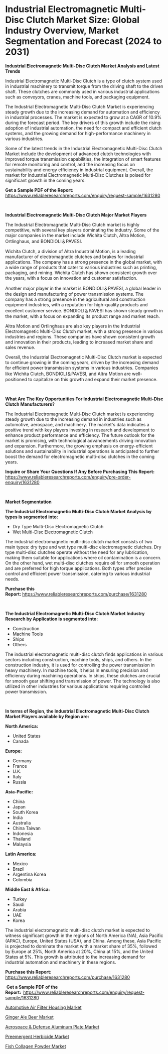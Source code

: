 <p><h1>Industrial Electromagnetic Multi-Disc Clutch Market Size: Global Industry Overview, Market Segmentation and Forecast (2024 to 2031)</h1></p><p><strong>Industrial Electromagnetic Multi-Disc Clutch Market Analysis and Latest Trends</strong></p>
<p><p>Industrial Electromagnetic Multi-Disc Clutch is a type of clutch system used in industrial machinery to transmit torque from the driving shaft to the driven shaft. These clutches are commonly used in various industrial applications such as conveyors, cranes, machine tools, and packaging equipment.</p><p>The Industrial Electromagnetic Multi-Disc Clutch Market is experiencing steady growth due to the increasing demand for automation and efficiency in industrial processes. The market is expected to grow at a CAGR of 10.9% during the forecast period. The key drivers of this growth include the rising adoption of industrial automation, the need for compact and efficient clutch systems, and the growing demand for high-performance machinery in various industries.</p><p>Some of the latest trends in the Industrial Electromagnetic Multi-Disc Clutch Market include the development of advanced clutch technologies with improved torque transmission capabilities, the integration of smart features for remote monitoring and control, and the increasing focus on sustainability and energy efficiency in industrial equipment. Overall, the market for Industrial Electromagnetic Multi-Disc Clutches is poised for significant growth in the coming years.</p></p>
<p><strong>Get a Sample PDF of the Report:&nbsp;</strong> <a href="https://www.reliableresearchreports.com/enquiry/request-sample/1631280">https://www.reliableresearchreports.com/enquiry/request-sample/1631280</a></p>
<p>&nbsp;</p>
<p><strong>Industrial Electromagnetic Multi-Disc Clutch Major Market Players</strong></p>
<p><p>The Industrial Electromagnetic Multi-Disc Clutch market is highly competitive, with several key players dominating the industry. Some of the major companies in the market include Wichita Clutch, Altra Motion, Ortlinghaus, and BONDIOLI＆PAVESI. </p><p>Wichita Clutch, a division of Altra Industrial Motion, is a leading manufacturer of electromagnetic clutches and brakes for industrial applications. The company has a strong presence in the global market, with a wide range of products that cater to various industries such as printing, packaging, and mining. Wichita Clutch has shown consistent growth over the years, with a focus on innovation and customer satisfaction.</p><p>Another major player in the market is BONDIOLI＆PAVESI, a global leader in the design and manufacturing of power transmission systems. The company has a strong presence in the agricultural and construction equipment industries, with a reputation for high-quality products and excellent customer service. BONDIOLI＆PAVESI has shown steady growth in the market, with a focus on expanding its product range and market reach.</p><p>Altra Motion and Ortlinghaus are also key players in the Industrial Electromagnetic Multi-Disc Clutch market, with a strong presence in various industries and regions. These companies have shown consistent growth and innovation in their products, leading to increased market share and sales revenue.</p><p>Overall, the Industrial Electromagnetic Multi-Disc Clutch market is expected to continue growing in the coming years, driven by the increasing demand for efficient power transmission systems in various industries. Companies like Wichita Clutch, BONDIOLI＆PAVESI, and Altra Motion are well-positioned to capitalize on this growth and expand their market presence.</p></p>
<p>&nbsp;</p>
<p><strong>What Are The Key Opportunities For Industrial Electromagnetic Multi-Disc Clutch Manufacturers?</strong></p>
<p><p>The Industrial Electromagnetic Multi-Disc Clutch market is experiencing steady growth due to the increasing demand in industries such as automotive, aerospace, and machinery. The market's data indicates a positive trend with key players investing in research and development to enhance product performance and efficiency. The future outlook for the market is promising, with technological advancements driving innovation and expansion. Furthermore, the growing emphasis on energy-efficient solutions and sustainability in industrial operations is anticipated to further boost the demand for electromagnetic multi-disc clutches in the coming years.</p></p>
<p><strong>Inquire or Share Your Questions If Any Before Purchasing This Report:</strong> <a href="https://www.reliableresearchreports.com/enquiry/pre-order-enquiry/1631280">https://www.reliableresearchreports.com/enquiry/pre-order-enquiry/1631280</a></p>
<p>&nbsp;</p>
<p><strong>Market Segmentation</strong></p>
<p><strong>The Industrial Electromagnetic Multi-Disc Clutch Market Analysis by types is segmented into:</strong></p>
<p><ul><li>Dry Type Multi-Disc Electromagnetic Clutch</li><li>Wet Multi-Disc Electromagnetic Clutch</li></ul></p>
<p><p>The industrial electromagnetic multi-disc clutch market consists of two main types: dry type and wet type multi-disc electromagnetic clutches. Dry type multi-disc clutches operate without the need for any lubrication, making them suitable for applications where oil contamination is a concern. On the other hand, wet multi-disc clutches require oil for smooth operation and are preferred for high torque applications. Both types offer precise control and efficient power transmission, catering to various industrial needs.</p></p>
<p><strong>Purchase this Report:&nbsp;</strong><a href="https://www.reliableresearchreports.com/purchase/1631280">https://www.reliableresearchreports.com/purchase/1631280</a></p>
<p>&nbsp;</p>
<p><strong>The Industrial Electromagnetic Multi-Disc Clutch Market Industry Research by Application is segmented into:</strong></p>
<p><ul><li>Construction</li><li>Machine Tools</li><li>Ships</li><li>Others</li></ul></p>
<p><p>The industrial electromagnetic multi-disc clutch finds applications in various sectors including construction, machine tools, ships, and others. In the construction industry, it is used for controlling the power transmission in heavy machinery. In machine tools, it helps in ensuring precision and efficiency during machining operations. In ships, these clutches are crucial for smooth gear shifting and transmission of power. The technology is also utilized in other industries for various applications requiring controlled power transmission.</p></p>
<p>&nbsp;</p>
<p><strong>In terms of Region, the Industrial Electromagnetic Multi-Disc Clutch Market Players available by Region are:</strong></p>
<p>
    <p> <strong> North America: </strong>
        <ul>
            <li>United States</li>
            <li>Canada</li>
        </ul>
        </p> 
    <p> <strong> Europe: </strong>
        <ul>
            <li>Germany</li>
            <li>France</li>
            <li>U.K.</li>
            <li>Italy</li>
            <li>Russia</li>
        </ul>
        </p> 
    <p> <strong> Asia-Pacific: </strong>
        <ul>
            <li>China</li>
            <li>Japan</li>
            <li>South Korea</li>
            <li>India</li>
            <li>Australia</li>
            <li>China Taiwan</li>
            <li>Indonesia</li>
            <li>Thailand</li>
            <li>Malaysia</li>
        </ul>
        </p> 
    <p> <strong> Latin America: </strong>
        <ul>
            <li>Mexico</li>
            <li>Brazil</li>
            <li>Argentina Korea</li>
            <li>Colombia</li>
        </ul>
        </p> 
    <p> <strong> Middle East & Africa: </strong>
        <ul>
            <li>Turkey</li>
            <li>Saudi</li>
            <li>Arabia</li>
            <li>UAE</li>
            <li>Korea</li>
        </ul>
    </p>
    </p>
<p><p>The industrial electromagnetic multi-disc clutch market is expected to witness significant growth in the regions of North America (NA), Asia Pacific (APAC), Europe, United States (USA), and China. Among these, Asia Pacific is projected to dominate the market with a market share of 35%, followed by Europe at 25%, North America at 20%, China at 15%, and the United States at 5%. This growth is attributed to the increasing demand for industrial automation and machinery in these regions.</p></p>
<p><strong>Purchase this Report: </strong><a href="https://www.reliableresearchreports.com/purchase/1631280">https://www.reliableresearchreports.com/purchase/1631280</a></p>
<p>&nbsp;<strong>Get a Sample PDF of the Report:&nbsp;&nbsp;</strong><a href="https://www.reliableresearchreports.com/enquiry/request-sample/1631280">https://www.reliableresearchreports.com/enquiry/request-sample/1631280</a></p>
<p><strong></strong></p>
<p><p><a href="https://iodized-pantydraco-05c.notion.site/Automotive-Air-Filter-Housing-Market-Research-Report-The-Key-To-Successful-Business-Strategy-Foreca-a70f7e0f71d74017ba78f6dad8baf090">Automotive Air Filter Housing Market</a></p><p><a href="https://view.publitas.com/reportprime-1/ginger-ale-beer-market-analysis-examines-its-scope-on-growth-opportunities-and-forecasted-trends-spanning-from-2024-to-2031/">Ginger Ale Beer Market</a></p><p><a href="https://three-jumbo-f6d.notion.site/Aerospace-Defense-Aluminum-Plate-Market-Analysis-and-Market-Size-Global-Industry-Overview-Market-79473a8876654bb49dda4e4260c0a81f">Aerospace & Defense Aluminum Plate Market</a></p><p><a href="https://noble-drawer-34c.notion.site/Preemergent-Herbicide-Market-Research-Report-Provides-Critical-Insights-that-can-help-Shape-Business-7018cad23a584742915b6ffcdaedafa8">Preemergent Herbicide Market</a></p><p><a href="https://view.publitas.com/reportprime-1/fish-collagen-powder-market-size-growth-outlook-from-2024-to-2031-projecting-at-markets-trends-analysis-by-application-regional-outlook-and-revenue/">Fish Collagen Powder Market</a></p></p>